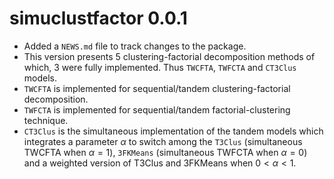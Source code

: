 # simuclustfactor 0.0.1

* Added a `NEWS.md` file to track changes to the package.
* This version presents 5 clustering-factorial decomposition methods of which, 3 were fully implemented. Thus `TWCFTA`, `TWFCTA` and `CT3Clus` models.
* `TWCFTA` is implemented for sequential/tandem clustering-factorial decomposition.
* `TWFCTA` is implemented for sequential/tandem factorial-clustering technique.
* `CT3Clus` is the simultaneous implementation of the tandem models which integrates a parameter $\alpha$ to switch among the `T3Clus` (simultaneous TWCFTA when $\alpha=1$), `3FKMeans` (simultaneous TWFCTA when $\alpha=0$) and a weighted version of T3Clus and 3FKMeans when $0<\alpha<1$.

